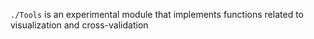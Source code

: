 `./Tools` is an experimental module that implements functions related to visualization and cross-validation